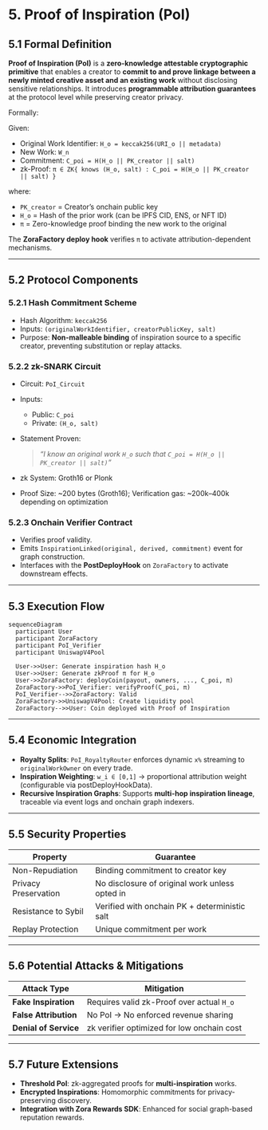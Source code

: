 # 5. Proof of Inspiration (PoI)

## 5.1 Formal Definition

**Proof of Inspiration (PoI)** is a **zero-knowledge attestable cryptographic primitive** that enables a creator to **commit to and prove linkage between a newly minted creative asset and an existing work** without disclosing sensitive relationships. It introduces **programmable attribution guarantees** at the protocol level while preserving creator privacy.

Formally:

Given:

* Original Work Identifier: `H_o = keccak256(URI_o || metadata)`
* New Work: `W_n`
* Commitment: `C_poi = H(H_o || PK_creator || salt)`
* zk-Proof: `π ∈ ZK{ knows (H_o, salt) : C_poi = H(H_o || PK_creator || salt) }`

where:

* `PK_creator` = Creator’s onchain public key
* `H_o` = Hash of the prior work (can be IPFS CID, ENS, or NFT ID)
* `π` = Zero-knowledge proof binding the new work to the original

The **ZoraFactory deploy hook** verifies `π` to activate attribution-dependent mechanisms.

---

## 5.2 Protocol Components

### 5.2.1 Hash Commitment Scheme

* Hash Algorithm: `keccak256`
* Inputs: `(originalWorkIdentifier, creatorPublicKey, salt)`
* Purpose: **Non-malleable binding** of inspiration source to a specific creator, preventing substitution or replay attacks.

### 5.2.2 zk-SNARK Circuit

* Circuit: `PoI_Circuit`
* Inputs:

  * Public: `C_poi`
  * Private: `(H_o, salt)`
* Statement Proven:

  > *“I know an original work `H_o` such that `C_poi = H(H_o || PK_creator || salt)`”*
* zk System: Groth16 or Plonk
* Proof Size: \~200 bytes (Groth16); Verification gas: \~200k–400k depending on optimization

### 5.2.3 Onchain Verifier Contract

* Verifies proof validity.
* Emits `InspirationLinked(original, derived, commitment)` event for graph construction.
* Interfaces with the **PostDeployHook** on `ZoraFactory` to activate downstream effects.

---

## 5.3 Execution Flow

```mermaid
sequenceDiagram
  participant User
  participant ZoraFactory
  participant PoI_Verifier
  participant UniswapV4Pool

  User->>User: Generate inspiration hash H_o
  User->>User: Generate zkProof π for H_o
  User->>ZoraFactory: deployCoin(payout, owners, ..., C_poi, π)
  ZoraFactory->>PoI_Verifier: verifyProof(C_poi, π)
  PoI_Verifier-->>ZoraFactory: Valid
  ZoraFactory->>UniswapV4Pool: Create liquidity pool
  ZoraFactory-->>User: Coin deployed with Proof of Inspiration
```

---

## 5.4 Economic Integration

* **Royalty Splits**: `PoI_RoyaltyRouter` enforces dynamic `x%` streaming to `originalWorkOwner` on every trade.
* **Inspiration Weighting**: `w_i ∈ [0,1]` → proportional attribution weight (configurable via postDeployHookData).
* **Recursive Inspiration Graphs**: Supports **multi-hop inspiration lineage**, traceable via event logs and onchain graph indexers.

---

## 5.5 Security Properties

| Property             | Guarantee                                      |
| -------------------- | ---------------------------------------------- |
| Non-Repudiation      | Binding commitment to creator key              |
| Privacy Preservation | No disclosure of original work unless opted in |
| Resistance to Sybil  | Verified with onchain PK + deterministic salt  |
| Replay Protection    | Unique commitment per work                     |

---

## 5.6 Potential Attacks & Mitigations

| Attack Type           | Mitigation                                 |
| --------------------- | ------------------------------------------ |
| **Fake Inspiration**  | Requires valid zk-Proof over actual `H_o`  |
| **False Attribution** | No PoI → No enforced revenue sharing       |
| **Denial of Service** | zk verifier optimized for low onchain cost |

---

## 5.7 Future Extensions

* **Threshold PoI**: zk-aggregated proofs for **multi-inspiration** works.
* **Encrypted Inspirations**: Homomorphic commitments for privacy-preserving discovery.
* **Integration with Zora Rewards SDK**: Enhanced for social graph-based reputation rewards.

